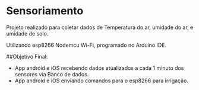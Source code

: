 # Sensoriamento

Projeto realizado para coletar dados de Temperatura do ar, umidade do ar, e umidade de solo. 

Utilizando esp8266 Nodemcu Wi-Fi, programado no Arduino IDE. 

##Objetivo Final:
- App android e iOS recebendo dados atualizados a cada 1 minuto dos sensores via Banco de dados. 
- App android e iOS enviando comandos para o esp8266 para irrigação.
